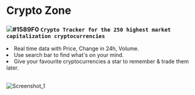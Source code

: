 # Crypto Zone

<h3>


![#1589F0](https://placehold.co/15x15/1589F0/1589F0.png) `Crypto Tracker for the 250 highest market capitalization cryptocurrencies`

</h3>
<li>
Real time data with Price, Change in 24h, Volume.
</li>
<li>
Use search bar to find what's on your mind.
</li>
<li>
Give your favourite cryptocurrencies a star to remember & trade them later.
</li>
<br>

![Screenshot_1](https://user-images.githubusercontent.com/67511186/202159467-67ee505f-b145-4502-9516-a962119582bf.png)

